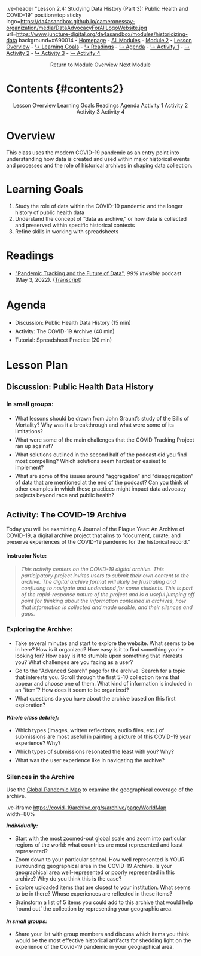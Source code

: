 <style>

    @import url('https://fonts.googleapis.com/css?family=Montserrat');

    @import 'https://cdn.jsdelivr.net/npm/@shoelace-style/shoelace@2.4.0/dist/components/button/button.js';

    #juncture { font-family: Montserrat; font-size: 20px; -hyphens: none; }
    
    #juncture a { color: #002868; }

    #juncture h1 { font-size: 32px; color: #BF0A31; font-weight: 600; }

    #juncture h2 { font-size: 28px; font-weight: 900}

    #juncture h3 { font-size: 24px; }
    
    #juncture h4 { font-size: 20px; color: #690114; font-style: italic; }

    #contents.section1 { font-size:40px; }
    
    #activities.section1 h2 { color: #002868; }

    ul li { padding: 3px 0px; }

    
</style>

.ve-header "Lesson 2.4: Studying Data History (Part 3): Public Health and COVID-19" position=top sticky logo=https://da4asandbox.github.io/cameronessay-organization/media/DataAdvocacyForAllLogoWebsite.jpg url=https://www.juncture-digital.org/da4asandbox/modules/historicizing-data background=#690014
    - [Homepage](https://data4all.com)
    - [All Modules](https://data4all.com/modules)
    - [Module 2](/historicizing-data/)
    - [Lesson Overview](#overview)
    - [↳ Learning Goals](#goals)
    - [↳ Readings](#readings)
    - [↳ Agenda](#agenda)
    - [↳ Activity 1](#activity1)
    - [↳ Activity 2](#activity2)
    - [↳ Activity 3](#activity3)
    - [↳ Activity 4](#activity4)

<p align=center>
    <sl-button href="/historicizing-data/" variant="default" size="large">Return to Module Overview</sl-button>
    <sl-button href="/assembling-data/" variant="default" size="large">Next Module</sl-button>
</p>

# Contents {#contents2}

<p align=center>
    <sl-button href="#overview" variant="neutral" size="large">Lesson Overview</sl-button>
    <sl-button href="#goals" variant="neutral" size="large">Learning Goals</sl-button>
    <sl-button href="#readings" variant="neutral" size="large">Readings</sl-button>
    <sl-button href="#agenda" variant="neutral" size="large">Agenda</sl-button>
    <sl-button href="#activity1" variant="neutral" size="large">Activity 1</sl-button>
    <sl-button href="#activity2" variant="neutral" size="large">Activity 2</sl-button>
    <sl-button href="#activity3" variant="neutral" size="large">Activity 3</sl-button>
    <sl-button href="#activity3" variant="neutral" size="large">Activity 4</sl-button>
</p>


# Overview

This class uses the modern COVID-19 pandemic as an entry point into understanding how data is created and used within major historical events and processes and the role of historical archives in shaping data collection.

# Learning Goals

1. Study the role of data within the COVID-19 pandemic and the longer history of public health data
2. Understand the concept of “data as archive,” or how data is collected and preserved within specific historical contexts
3. Refine skills in working with spreadsheets

# Readings

- ["Pandemic Tracking and the Future of Data"](https://99percentinvisible.org/episode/pandemic-tracking-and-the-future-of-data/), *99% Invisible* podcast (May 3, 2022). ([Transcript](https://99percentinvisible.org/episode/pandemic-tracking-and-the-future-of-data/transcript))

# Agenda

- Discussion: Public Health Data History (15 min)
- Activity: The COVID-19 Archive (40 min)
- Tutorial: Spreadsheet Practice (20 min)

# Lesson Plan

## Discussion: Public Health Data History

### In small groups:
- What lessons should be drawn from John Graunt’s study of the Bills of Mortality? Why was it a breakthrough and what were some of its limitations?
- What were some of the main challenges that the COVID Tracking Project ran up against?
- What solutions outlined in the second half of the podcast did you find most compelling? Which solutions seem hardest or easiest to implement?
- What are some of the issues around “aggregation” and “disaggregation” of data that are mentioned at the end of the podcast? Can you think of other examples in which these practices might impact data advocacy projects beyond race and public health?

## Activity: The COVID-19 Archive

Today you will be examining A Journal of the Plague Year: An Archive of COVID-19, a digital archive project that aims to “document, curate, and preserve experiences of the COVID-19 pandemic for the historical record.”

#### Instructor Note:
> _This activity centers on the COVID-19 digital archive. This participatory project invites users to submit their own content to the archive. The digital archive format will likely be frustrating and confusing to navigate and understand for some students. This is part of the rapid-response nature of the project and is a useful jumping off point for thinking about the information contained in archives, how that information is collected and made usable, and their silences and gaps._

### Exploring the Archive:
- Take several minutes and start to explore the website. What seems to be in here? How is it organized? How easy is it to find something you’re looking for? How easy is it to stumble upon something that interests you? What challenges are you facing as a user?
- Go to the “Advanced Search” page for the archive. Search for a topic that interests you. Scroll through the first 5-10 collection items that appear and choose one of them. What kind of information is included in an “item”? How does it seem to be organized?
- What questions do you have about the archive based on this first exploration?

***Whole class debrief:***
- Which types (images, written reflections, audio files, etc.) of submissions are most useful in painting a picture of this COVID-19 year experience? Why? 
- Which types of submissions resonated the least with you? Why? 
- What was the user experience like in navigating the archive?

### Silences in the Archive

Use the [Global Pandemic Map](https://covid-19archive.org/s/archive/page/WorldMap) to examine the geographical coverage of the archive.

.ve-iframe https://covid-19archive.org/s/archive/page/WorldMap width=80%

***Individually:***
- Start with the most zoomed-out global scale and zoom into particular regions of the world: what countries are most represented and least represented? 
- Zoom down to your particular school. How well represented is YOUR surrounding geographical area in the COVID-19 Archive. Is your geographical area well-represented or poorly represented in this archive? Why do you think this is the case? 
- Explore uploaded items that are closest to your institution. What seems to be in there? Whose experiences are reflected in these items?
- Brainstorm a list of 5 items you could add to this archive that would help ‘round out’ the collection by representing your geographic area. 

***In small groups:***
- Share your list with group members and discuss which items you think would be the most effective historical artifacts for shedding light on the experience of the Covid-19 pandemic in your geographical area.




